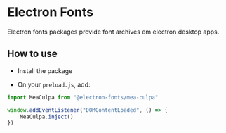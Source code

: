 # Electron Fonts

Electron fonts packages provide font archives em electron desktop apps.

## How to use

* Install the package

* On your `preload.js`, add:

```ts
import MeaCulpa from "@electron-fonts/mea-culpa"

window.addEventListener("DOMContentLoaded", () => {
    MeaCulpa.inject()
})
```